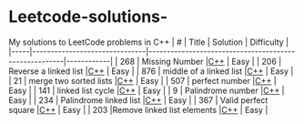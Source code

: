 # Leetcode-solutions-
My solutions to LeetCode problems in C++
| #   | Title                   | Solution                                              | Difficulty |
|-----|-------------------------------|-------------------------------------------------------|------------|
| 268 | Missing Number                |[C++](./268-%20missing%20number.cpp)                   | Easy       |
| 206 | Reverse a linked list         |[C++](206-%20Reverse%20linked%20list.cpp)              | Easy       |
| 876 | middle of a linked list       |[C++](876-%20Middle%20of%20the%20linked%20list.cpp)    | Easy       |
| 21  | merge two sorted lists        |[C++](21-%20Merge%20two%20sorted%20lists.cpp)          | Easy       |
| 507 | perfect number                |[C++](507-%20Perfect%20number.cpp)                     | Easy       |
| 141 | linked list cycle             |[C++](141-%20Linked%20list%20cycle.cpp)                | Easy       |
| 9   | Palindrome number             |[C++](9-%20Palindrome%20number.cpp)                    | Easy       |
| 234 | Palindrome linked list        |[C++](234-%20Palindrome%20linked%20list.cpp)           | Easy       |
| 367 | Valid perfect square          |[C++](367-%20Valid%20perfect%20square.cpp)             | Easy       |
| 203 |Remove linked list elements    |[C++](203-remove%20linked%20list%20elements)           | Easy       |
